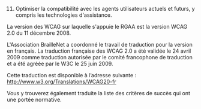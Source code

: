 11. Optimiser la compatibilité avec les agents utilisateurs actuels et futurs, y compris les technologies d'assistance.

La version des WCAG sur laquelle s'appuie le RGAA est la version WCAG 2.0 du 11 décembre 2008.

L'Association BrailleNet a coordonné le travail de traduction pour la version en français. La traduction française des WCAG 2.0 a été validée le 24 avril 2009 comme traduction autorisée par le comité francophone de traduction et a été agréée par le W3C le 25 juin 2009.

Cette traduction est disponible à l’adresse suivante : http://www.w3.org/Translations/WCAG20-fr

Vous y trouverez également traduite la liste des critères de succès qui ont une portée normative.
